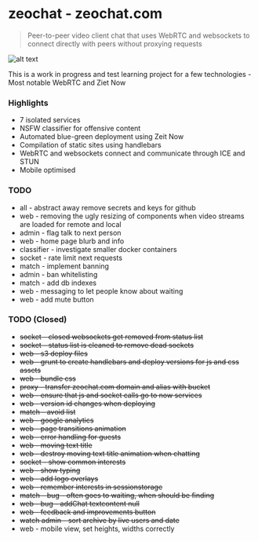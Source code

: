# zeochat - zeochat.com
> Peer-to-peer video client chat that uses WebRTC and websockets to connect directly with peers without proxying requests

![alt text](https://image.ibb.co/jSUig8/Screen_Shot_2018_07_24_at_21_08_33.png "zeochat.com")

This is a work in progress and test learning project for a few technologies - Most notable WebRTC and Ziet Now

### Highlights
- 7 isolated services
- NSFW classifier for offensive content
- Automated blue-green deployment using Zeit Now
- Compilation of static sites using handlebars
- WebRTC and websockets connect and communicate through ICE and STUN
- Mobile optimised

### TODO
- all - abstract away remove secrets and keys for github
- web - removing the ugly resizing of components when video streams are loaded for remote and local
- admin - flag talk to next person
- web - home page blurb and info
- classifier - investigate smaller docker containers
- socket - rate limit next requests
- match - implement banning
- admin - ban whitelisting
- match - add db indexes
- web - messaging to let people know about waiting
- web - add mute button

### TODO (Closed)
- ~~socket - closed websockets get removed from status list~~
- ~~socket - status list is cleaned to remove dead sockets~~
- ~~web - s3 deploy files~~
- ~~web - grunt to create handlebars and deploy versions for js and css assets~~
- ~~web - bundle css~~
- ~~proxy - transfer zeochat.com domain and alias with bucket~~
- ~~web - ensure that js and socket calls go to now services~~
- ~~web - version id changes when deploying~~
- ~~match - avoid list~~
- ~~web - google analytics~~
- ~~web - page transitions animation~~
- ~~web - error handling for guests~~
- ~~web - moving text title~~
- ~~web - destroy moving text title animation when chatting~~
- ~~socket - show common interests~~
- ~~web - show typing~~
- ~~web - add logo overlays~~
- ~~web - remember interests in sessionstorage~~
- ~~match - bug - often goes to waiting, when should be finding~~
- ~~web - bug - addChat textcontent null~~
- ~~web - feedback and improvements button~~
- ~~watch admin - sort archive by live users and date~~
- web - mobile view, set heights, widths correctly